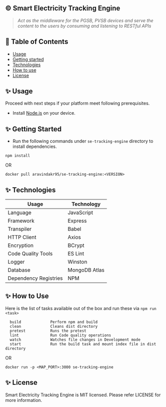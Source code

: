 ## :copyright: Smart Electricity Tracking Engine
 > _Act as the middleware for the PGSB, PVSB devices and serve the content to the users by consuming and listening to RESTful APIs_ 
 
## :book: Table of Contents
   <!-- START doctoc generated TOC please keep comment here to allow auto update -->
   <!-- DON'T EDIT THIS SECTION, INSTEAD RE-RUN doctoc TO UPDATE -->
   
   - [Usage](#usage)
   - [Getting started](#getting-started)
   - [Technologies](#technologies)
   - [How to use](#how-to-use)
   - [License](#license)
   
   <!-- END doctoc generated TOC please keep comment here to allow auto update -->
 
## :sparkles: Usage
 
 Proceed with next steps if your platform meet following prerequisites. 
 
 - Install [Node.js](https://nodejs.org/en/) on your device. 
 
## :sparkles: Getting Started
 * Run the following commands under `se-tracking-engine` directory to install dependencies.
 ```
 npm install
 ```
OR 
 ```
 docker pull aravindakr95/se-tracking-engine:<VERSION>
 ```
## :sparkles: Technologies
 
 Usage          	            | Technology
 --------------------------	    | --------------------------
 Language                       | JavaScript
 Framework     	                | Express
 Transpiler           	        | Babel
 HTTP Client        	        | Axios
 Encryption        	            | BCrypt
 Code Quality Tools         	| ES Lint
 Logger                         | Winston
 Database                       | MongoDB Atlas
 Dependency Registries      	| NPM
 
## :sparkles: How to Use
 
 Here is the list of tasks available out of the box and run these via `npm run <task>`
 ```
   build             Perform npm and build
   clean             Cleans dist directory
   pretest           Runs the pretest
   lint              Run Code quality operations 
   watch             Watches file changes in Development mode
   start             Run the build task and mount index file in dist directory
 ```
OR
 ```
docker run -p <MAP_PORT>:3000 se-tracking-engine
 ```

## :sparkles: License
 
Smart Electricity Tracking Engine is MIT licensed. Please refer LICENSE for more information.
